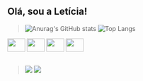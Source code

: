 ## Olá, sou a Letícia!

>![Anurag's GitHub stats](https://github-readme-stats.vercel.app/api?username=leticiaok&show_icons=true&rank_icon=github&hide_border=true&theme=dracula)
>![Top Langs](https://github-readme-stats.vercel.app/api/top-langs/?username=leticiaok&&theme=dracula&hide_border=true&layout=compact)

<div style=display: inlineblock> 
          <img src="https://cdn.jsdelivr.net/gh/devicons/devicon/icons/python/python-original.svg" width=40 height=30/>
          <img src="https://cdn.jsdelivr.net/gh/devicons/devicon/icons/javascript/javascript-original.svg" width=40 height=30/>
          <img src="https://cdn.jsdelivr.net/gh/devicons/devicon/icons/html5/html5-original.svg" width=40 height=30/>
          <img src="https://cdn.jsdelivr.net/gh/devicons/devicon/icons/css3/css3-original.svg" width=40 height=30/>         
</div> 

##

><a href="https://instagram.com/_l3thy" target="_blank"><img src="https://img.shields.io/badge/-Instagram-%23E4405F?style=for-the-badge&logo=instagram&logoColor=white" target="_blank"></a>
><a href = "mailto:leticiaalves@gmail.com"><img src="https://img.shields.io/badge/-Gmail-%23333?style=for-the-badge&logo=gmail&logoColor=white" target="_blank"></a>
